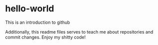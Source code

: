 # hello-world
This is an introduction to github

Additionally, this readme files serves to teach me about repositories and commit changes.
Enjoy my shitty code!
